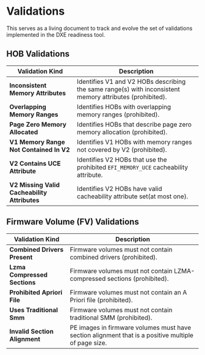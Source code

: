 # Validations

This serves as a living document to track and evolve the set of validations implemented in the DXE readiness tool.

<!-- markdownlint-disable MD013 : Disable line limit.-->
## HOB Validations

| Validation Kind                              | Description                                                                                              |
| -------------------------------------------- | -------------------------------------------------------------------------------------------------------- |
| **Inconsistent Memory Attributes**           | Identifies V1 and V2 HOBs describing the same range(s) with inconsistent memory attributes (prohibited). |
| **Overlapping Memory Ranges**                | Identifies HOBs with overlapping memory ranges (prohibited).                                             |
| **Page Zero Memory Allocated**               | Identifies HOBs that describe page zero memory allocation (prohibited).                                  |
| **V1 Memory Range Not Contained In V2**      | Identifies V1 HOBs with memory ranges not covered by V2 (prohibited).                                    |
| **V2 Contains UCE Attribute**                | Identifies V2 HOBs that use the prohibited `EFI_MEMORY_UCE` cacheability attribute.                      |
| **V2 Missing Valid Cacheability Attributes** | Identifies V2 HOBs have valid cacheability attribute set(at most one).                                   |

## Firmware Volume (FV) Validations

| Validation Kind               | Description                                                                                         |
| ----------------------------- | --------------------------------------------------------------------------------------------------- |
| **Combined Drivers Present**  | Firmware volumes must not contain combined drivers (prohibited).                                    |
| **Lzma Compressed Sections**  | Firmware volumes must not contain LZMA-compressed sections (prohibited).                            |
| **Prohibited Apriori File**   | Firmware volumes must not contain an A Priori file (prohibited).                                    |
| **Uses Traditional Smm**      | Firmware volumes must not contain traditional SMM (prohibited).                                     |
| **Invalid Section Alignment** | PE images in firmware volumes must have section alignment that is a positive multiple of page size. |

